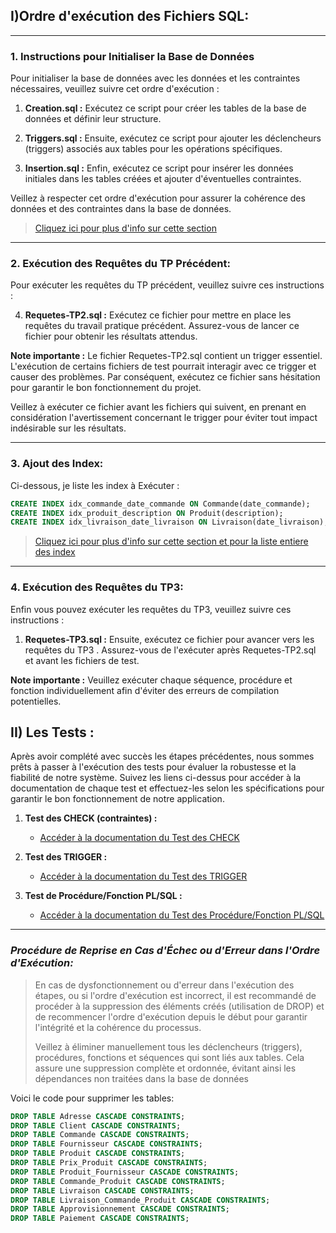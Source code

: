 


## I)Ordre d'exécution des Fichiers SQL:


---
### 1. Instructions pour Initialiser la Base de Données

Pour initialiser la base de données avec les données et les contraintes nécessaires, veuillez suivre cet ordre d'exécution :

1. **Creation.sql :** Exécutez ce script pour créer les tables de la base de données et définir leur structure.
  
2. **Triggers.sql :** Ensuite, exécutez ce script pour ajouter les déclencheurs (triggers) associés aux tables pour les opérations spécifiques.
  
3. **Insertion.sql :** Enfin, exécutez ce script pour insérer les données initiales dans les tables créées et ajouter d'éventuelles contraintes.

Veillez à respecter cet ordre d'exécution pour assurer la cohérence des données et des contraintes dans la base de données.
>[Cliquez ici pour plus d'info sur cette section](Initialisation.md)

---
### 2. Exécution des Requêtes du TP Précédent:

Pour exécuter les requêtes du TP précédent, veuillez suivre ces instructions :

4. **Requetes-TP2.sql :** Exécutez ce fichier pour mettre en place les requêtes du 
travail pratique précédent. Assurez-vous de lancer ce fichier pour obtenir les 
résultats attendus.

**Note importante :** Le fichier Requetes-TP2.sql contient un trigger 
essentiel. L'exécution de certains fichiers de test pourrait interagir avec
ce trigger et causer des problèmes. Par conséquent, exécutez ce fichier sans
hésitation pour garantir le bon fonctionnement du projet.

Veillez à exécuter ce fichier avant les fichiers qui suivent, en prenant en
considération l'avertissement concernant le trigger pour éviter tout impact 
indésirable sur les résultats.

---
### 3. Ajout des Index:
Ci-dessous, je liste les index à Exécuter :

```sql
CREATE INDEX idx_commande_date_commande ON Commande(date_commande);
CREATE INDEX idx_produit_description ON Produit(description);
CREATE INDEX idx_livraison_date_livraison ON Livraison(date_livraison);
```

>[Cliquez ici pour plus d'info sur cette section et pour la liste entiere des index](section1.md)

---
### 4. Exécution des Requêtes du TP3:
Enfin vous pouvez exécuter les requêtes du TP3, veuillez suivre ces instructions :

1. **Requetes-TP3.sql :** Ensuite, exécutez ce fichier pour avancer vers les requêtes
du TP3 . Assurez-vous de l'exécuter après Requetes-TP2.sql et avant les
fichiers de test.

**Note importante :** Veuillez exécuter chaque séquence, procédure et fonction individuellement afin
d'éviter des erreurs de compilation potentielles.

## II) Les Tests :

Après avoir complété avec succès les étapes précédentes, nous sommes prêts à passer à l'exécution des
tests pour évaluer la robustesse et la fiabilité de notre système. Suivez les liens ci-dessus pour 
accéder à la documentation de chaque test et effectuez-les selon les spécifications pour garantir le
bon fonctionnement de notre application.

1. **Test des CHECK (contraintes) :**
    - [Accéder à la documentation du Test des CHECK](Tests-Check.md)

2. **Test des TRIGGER :**
    - [Accéder à la documentation du Test des TRIGGER](Tests-Trigger.md)

3. **Test de Procédure/Fonction PL/SQL :**
    - [Accéder à la documentation du Test des Procédure/Fonction PL/SQL](Tests-P-F.md)
	
---
### ***Procédure de Reprise en Cas d'Échec ou d'Erreur dans l'Ordre d'Exécution:***
>En cas de dysfonctionnement ou d'erreur dans l'exécution des étapes, ou si l'ordre
> d'exécution est incorrect, il est recommandé de procéder à la suppression des 
> éléments créés (utilisation de DROP) et de recommencer l'ordre d'exécution depuis 
> le début pour garantir l'intégrité et la cohérence du processus.
>
>Veillez à éliminer manuellement tous les déclencheurs (triggers), procédures,
> fonctions et séquences qui sont liés aux tables. Cela assure une suppression
> complète et ordonnée, évitant ainsi les dépendances non traitées dans la base de
> données
 
Voici le code pour supprimer les tables:

```sql
DROP TABLE Adresse CASCADE CONSTRAINTS;
DROP TABLE Client CASCADE CONSTRAINTS;
DROP TABLE Commande CASCADE CONSTRAINTS;
DROP TABLE Fournisseur CASCADE CONSTRAINTS;
DROP TABLE Produit CASCADE CONSTRAINTS;
DROP TABLE Prix_Produit CASCADE CONSTRAINTS;
DROP TABLE Produit_Fournisseur CASCADE CONSTRAINTS;
DROP TABLE Commande_Produit CASCADE CONSTRAINTS;
DROP TABLE Livraison CASCADE CONSTRAINTS;
DROP TABLE Livraison_Commande_Produit CASCADE CONSTRAINTS;
DROP TABLE Approvisionnement CASCADE CONSTRAINTS;
DROP TABLE Paiement CASCADE CONSTRAINTS;
```




